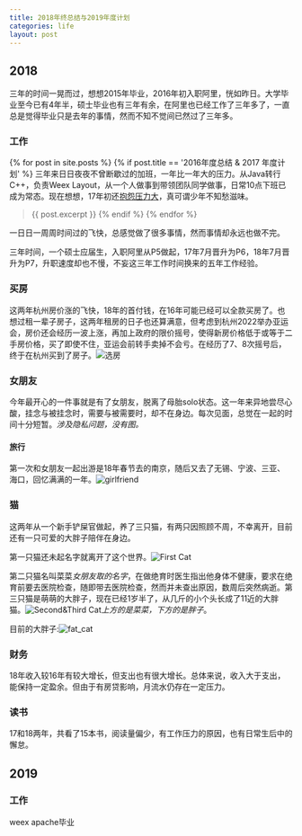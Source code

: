 ```yaml
---
title: 2018年终总结与2019年度计划
categories: life
layout: post
---
```



## 2018
三年的时间一晃而过，想想2015年毕业，2016年初入职阿里，恍如昨日。大学毕业至今已有4年半，硕士毕业也有三年有余，在阿里也已经工作了三年多了，一直总是觉得毕业只是去年的事情，然而不知不觉间已然过了三年多。

### 工作
{% for post in site.posts %}
    {% if post.title == '2016年度总结 & 2017 年度计划' %}
三年来日日夜夜不曾断歇过的加班，一年比一年大的压力。从Java转行C++，负责Weex Layout，从一个人做事到带领团队同学做事，日常10点下班已成为常态。现在想想，17年初还[抱怨压力大]({{post.url}})，真可谓少年不知愁滋味。

>{{ post.excerpt }}
    {% endif %}
{% endfor %}

一日日一周周时间过的飞快，总感觉做了很多事情，然而事情却永远也做不完。

三年时间，一个硕士应届生，入职阿里从P5做起，17年7月晋升为P6，18年7月晋升为P7，升职速度却也不慢，不妄这三年工作时间换来的五年工作经验。

### 买房
这两年杭州房价涨的飞快，18年的首付钱，在16年可能已经可以全款买房了。也想过租一辈子房子，这两年租房的日子也还算满意，但考虑到杭州2022举办亚运会，房价还会经历一波上涨，再加上政府的限价摇号，使得新房价格低于或等于二手房价格，买了即使不住，亚运会前转手卖掉不会亏。在经历了7、8次摇号后，终于在杭州买到了房子。![选房](/assets/img/2019-01-05/home_paper.jpg)

### 女朋友
今年最开心的一件事就是有了女朋友，脱离了母胎solo状态。这一年来异地尝尽心酸，挂念与被挂念时，需要与被需要时，却不在身边。每次见面，总觉在一起的时间十分短暂。*涉及隐私问题，没有图。*

#### 旅行
第一次和女朋友一起出游是18年春节去的南京，随后又去了无锡、宁波、三亚、海口，回忆满满的一年。![girlfriend](/assets/img/2019-01-05/girlfriend.jpg)

### 猫
这两年从一个新手铲屎官做起，养了三只猫，有两只因照顾不周，不幸离开，目前还有一只可爱的大胖子陪伴在身边。

第一只猫还未起名字就离开了这个世界。![First Cat](/assets/img/2019-01-05/first_cat.jpg)

第二只猫名叫菜菜*女朋友取的名字*，在做绝育时医生指出他身体不健康，要求在绝育前要去医院检查，随即带去医院检查，然而并未查出原因，数周后突然病逝。第三只猫是萌萌的大胖子，现在已经1岁半了，从几斤的小个头长成了11近的大胖猫。![Second&Third Cat](/assets/img/2019-01-05/second_third.jpg)*上方的是菜菜，下方的是胖子*。

目前的大胖子:![fat_cat](/assets/img/2019-01-05/fat_cat.jpg)

### 财务
18年收入较16年有较大增长，但支出也有很大增长。总体来说，收入大于支出，能保持一定盈余。但由于有房贷影响，月流水仍存在一定压力。

### 读书
17和18两年，共看了15本书，阅读量偏少，有工作压力的原因，也有日常生后中的懈怠。

## 2019

### 工作
weex apache毕业

